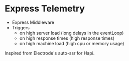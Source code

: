 # Express Telemetry

- Express Middleware
- Triggers
  - on high server load (long delays in the eventLoop)
  - on high response times (high response times)
  - on high machine load (high cpu or memory usage)


Inspired from Electrode's auto-ssr for Hapi.
